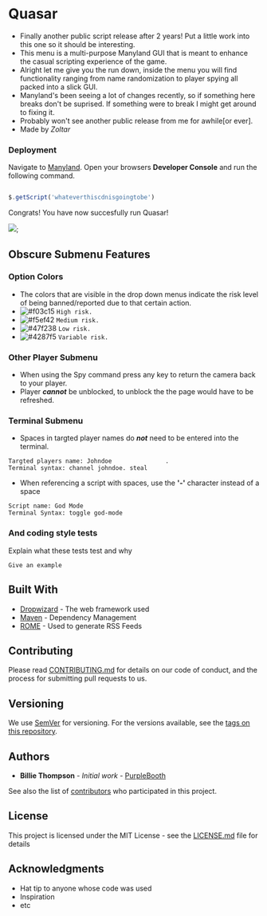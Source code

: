 # Quasar
  * Finally another public script release after 2 years! Put a little work into this one so it should be interesting.
  * This menu is a multi-purpose Manyland GUI that is meant to enhance the casual scripting experience of the game.
  * Alright let me give you the run down, inside the menu you will find functionality ranging from name randomization to player spying all packed into a slick GUI.
  * Manyland's been seeing a lot of changes recently, so if something here breaks don't be suprised. If something were to break I might get around to fixing it.
  * Probably won't see another public release from me for awhile[or ever].
  * Made by *Zoltar*

### Deployment

Navigate to [Manyland](http://manyland.com).
Open your browsers **Developer Console** and run the following command.

```js

$.getScript('whateverthiscdnisgoingtobe')

```

Congrats! You have now succesfully run Quasar!

![](https://gyazo.com/d23b3d7b6990bd05f8066754697cf0cf.gif);

## Obscure Submenu Features

### Option Colors
 * The colors that are visible in the drop down menus indicate the risk level of being banned/reported due to that certain action.
 * ![#f03c15](https://placehold.it/15/f03c15/000000?text=+) `High risk.`
 * ![#f5ef42](https://placehold.it/15/f5ef42/000000?text=+) `Medium risk.`
 * ![#47f238](https://placehold.it/15/47f238/000000?text=+) `Low risk.`
 * ![#4287f5](https://placehold.it/15/4287f5/000000?text=+) `Variable risk.`

### Other Player Submenu
 * When using the Spy command press any key to return the camera back to your player.
 * Player ***cannot*** be unblocked, to unblock the the page would have to be refreshed.
 
### Terminal Submenu
 * Spaces in targted player names do ***not*** need to be entered into the terminal.
 ```
 Targted players name: Johndoe               .
 Terminal syntax: channel johndoe. steal
 ```
 * When referencing a script with spaces, use the **'-'** character instead of a space
 ```
 Script name: God Mode
 Terminal Syntax: toggle god-mode
 ```


### And coding style tests

Explain what these tests test and why

```
Give an example
```

## Built With

* [Dropwizard](http://www.dropwizard.io/1.0.2/docs/) - The web framework used
* [Maven](https://maven.apache.org/) - Dependency Management
* [ROME](https://rometools.github.io/rome/) - Used to generate RSS Feeds

## Contributing

Please read [CONTRIBUTING.md](https://gist.github.com/PurpleBooth/b24679402957c63ec426) for details on our code of conduct, and the process for submitting pull requests to us.

## Versioning

We use [SemVer](http://semver.org/) for versioning. For the versions available, see the [tags on this repository](https://github.com/your/project/tags). 

## Authors

* **Billie Thompson** - *Initial work* - [PurpleBooth](https://github.com/PurpleBooth)

See also the list of [contributors](https://github.com/your/project/contributors) who participated in this project.

## License

This project is licensed under the MIT License - see the [LICENSE.md](LICENSE.md) file for details

## Acknowledgments

* Hat tip to anyone whose code was used
* Inspiration
* etc


